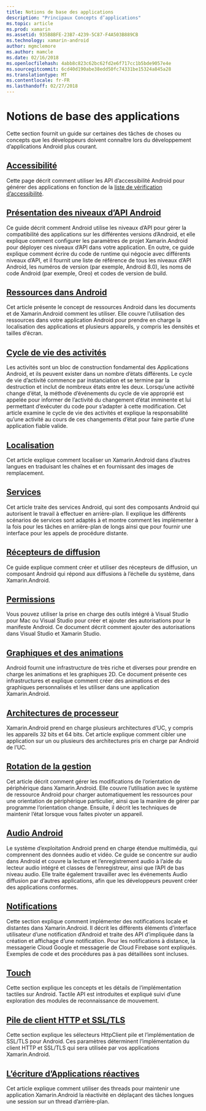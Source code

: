 ```yaml
---
title: Notions de base des applications
description: "Principaux Concepts d’applications"
ms.topic: article
ms.prod: xamarin
ms.assetid: 935B8BFE-23B7-4239-5C87-F4A503B889CB
ms.technology: xamarin-android
author: mgmclemore
ms.author: mamcle
ms.date: 02/16/2018
ms.openlocfilehash: 4abb8c823c62bc62fd2e6f717cc1b5bde9057e4e
ms.sourcegitcommit: 6cd40d190abe38edd50fc74331be15324a845a28
ms.translationtype: MT
ms.contentlocale: fr-FR
ms.lasthandoff: 02/27/2018
---
```

# <a name="application-fundamentals"></a>Notions de base des applications

Cette section fournit un guide sur certaines des tâches de choses ou concepts que les développeurs doivent connaître lors du développement d’applications Android plus courant.

## <a name="accessibilityandroidapp-fundamentalsaccessibilitymd"></a>[Accessibilité](~/android/app-fundamentals/accessibility.md)

Cette page décrit comment utiliser les API d’accessibilité Android pour générer des applications en fonction de la [liste de vérification d’accessibilité](~/cross-platform/app-fundamentals/accessibility.md).

##  <a name="understanding-android-api-levelsandroidapp-fundamentalsandroid-api-levelsmd"></a>[Présentation des niveaux d’API Android](~/android/app-fundamentals/android-api-levels.md)

Ce guide décrit comment Android utilise les niveaux d’API pour gérer la compatibilité des applications sur les différentes versions d’Android, et elle explique comment configurer les paramètres de projet Xamarin.Android pour déployer ces niveaux d’API dans votre application. En outre, ce guide explique comment écrire du code de runtime qui négocie avec différents niveaux d’API, et il fournit une liste de référence de tous les niveaux d’API Android, les numéros de version (par exemple, Android 8.0), les noms de code Android (par exemple, Oreo) et codes de version de build.



##  <a name="resources-in-androidandroidapp-fundamentalsresources-in-androidindexmd"></a>[Ressources dans Android](~/android/app-fundamentals/resources-in-android/index.md)

Cet article présente le concept de ressources Android dans les documents et de Xamarin.Android comment les utiliser. Elle couvre l’utilisation des ressources dans votre application Android pour prendre en charge la localisation des applications et plusieurs appareils, y compris les densités et tailles d’écran.




##  <a name="activity-lifecycleandroidapp-fundamentalsactivity-lifecycleindexmd"></a>[Cycle de vie des activités](~/android/app-fundamentals/activity-lifecycle/index.md)

Les activités sont un bloc de construction fondamental des Applications Android, et ils peuvent exister dans un nombre d’états différents. Le cycle de vie d’activité commence par instanciation et se termine par la destruction et inclut de nombreux états entre les deux. Lorsqu’une activité change d’état, la méthode d’événements du cycle de vie approprié est appelée pour informer de l’activité du changement d’état imminente et lui permettant d’exécuter du code pour s’adapter à cette modification. Cet article examine le cycle de vie des activités et explique la responsabilité qu’une activité au cours de ces changements d’état pour faire partie d’une application fiable valide.

##  <a name="localizationandroidapp-fundamentalslocalizationmd"></a>[Localisation](~/android/app-fundamentals/localization.md)

Cet article explique comment localiser un Xamarin.Android dans d’autres langues en traduisant les chaînes et en fournissant des images de remplacement.

## <a name="servicesandroidapp-fundamentalsservicesindexmd"></a>[Services](~/android/app-fundamentals/services/index.md)

Cet article traite des services Android, qui sont des composants Android qui autorisent le travail à effectuer en arrière-plan. Il explique les différents scénarios de services sont adaptés à et montre comment les implémenter à la fois pour les tâches en arrière-plan de longs ainsi que pour fournir une interface pour les appels de procédure distante.

## <a name="broadcast-receiversandroidapp-fundamentalsbroadcast-receiversmd"></a>[Récepteurs de diffusion](~/android/app-fundamentals/broadcast-receivers.md)

Ce guide explique comment créer et utiliser des récepteurs de diffusion, un composant Android qui répond aux diffusions à l’échelle du système, dans Xamarin.Android.



##  <a name="permissionsandroidapp-fundamentalspermissionsmd"></a>[Permissions](~/android/app-fundamentals/permissions.md)

Vous pouvez utiliser la prise en charge des outils intégré à Visual Studio pour Mac ou Visual Studio pour créer et ajouter des autorisations pour le manifeste Android. Ce document décrit comment ajouter des autorisations dans Visual Studio et Xamarin Studio.



##  <a name="graphics-and-animationandroidapp-fundamentalsgraphics-and-animationmd"></a>[Graphiques et des animations](~/android/app-fundamentals/graphics-and-animation.md)

Android fournit une infrastructure de très riche et diverses pour prendre en charge les animations et les graphiques 2D. Ce document présente ces infrastructures et explique comment créer des animations et des graphiques personnalisés et les utiliser dans une application Xamarin.Android.


##  <a name="cpu-architecturesandroidapp-fundamentalscpu-architecturesmd"></a>[Architectures de processeur](~/android/app-fundamentals/cpu-architectures.md)

Xamarin.Android prend en charge plusieurs architectures d’UC, y compris les appareils 32 bits et 64 bits. Cet article explique comment cibler une application sur un ou plusieurs des architectures pris en charge par Android de l’UC.




##  <a name="handling-rotationandroidapp-fundamentalshandling-rotationmd"></a>[Rotation de la gestion](~/android/app-fundamentals/handling-rotation.md)

Cet article décrit comment gérer les modifications de l’orientation de périphérique dans Xamarin.Android. Elle couvre l’utilisation avec le système de ressource Android pour charger automatiquement les ressources pour une orientation de périphérique particulier, ainsi que la manière de gérer par programme l’orientation change. Ensuite, il décrit les techniques de maintenir l’état lorsque vous faites pivoter un appareil.



##  <a name="android-audioandroidapp-fundamentalsandroid-audiomd"></a>[Audio Android](~/android/app-fundamentals/android-audio.md)

Le système d’exploitation Android prend en charge étendue multimédia, qui comprennent des données audio et vidéo. Ce guide se concentre sur audio dans Android et couvre la lecture et l’enregistrement audio à l’aide du lecteur audio intégré et classes de l’enregistreur, ainsi que l’API de bas niveau audio. Elle traite également travailler avec les événements Audio diffusion par d’autres applications, afin que les développeurs peuvent créer des applications conformes.




##  <a name="notificationsandroidapp-fundamentalsnotificationsindexmd"></a>[Notifications](~/android/app-fundamentals/notifications/index.md)

Cette section explique comment implémenter des notifications locale et distantes dans Xamarin.Android. Il décrit les différents éléments d’interface utilisateur d’une notification d’Android et traite des API d’impliquée dans la création et affichage d’une notification. Pour les notifications à distance, la messagerie Cloud Google et messagerie de Cloud Firebase sont expliqués. Exemples de code et des procédures pas à pas détaillées sont incluses.



##  <a name="touchandroidapp-fundamentalstouchindexmd"></a>[Touch](~/android/app-fundamentals/touch/index.md)

Cette section explique les concepts et les détails de l’implémentation tactiles sur Android. Tactile API est introduites et expliqué suivi d’une exploration des modules de reconnaissance de mouvement.



##  <a name="httpclient-stack-and-ssltlsandroidapp-fundamentalshttp-stackmd"></a>[Pile de client HTTP et SSL/TLS](~/android/app-fundamentals/http-stack.md)

Cette section explique les sélecteurs HttpClient pile et l’implémentation de SSL/TLS pour Android. Ces paramètres déterminent l’implémentation du client HTTP et SSL/TLS qui sera utilisée par vos applications Xamarin.Android.


##  <a name="writing-responsive-applicationswriting-responsive-appsmd"></a>[L’écriture d’Applications réactives](writing-responsive-apps.md)

Cet article explique comment utiliser des threads pour maintenir une application Xamarin.Android la réactivité en déplaçant des tâches longues une session sur un thread d’arrière-plan.